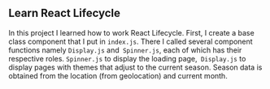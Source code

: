 ## Learn React Lifecycle

In this project I learned how to work React Lifecycle.
First, I create a base class component that I put in `index.js`. There I called several component functions namely `Display.js` and` Spinner.js`, each of which has their respective roles. `Spinner.js` to display the loading page,` Display.js` to display pages with themes that adjust to the current season. Season data is obtained from the location (from geolocation) and current month.
